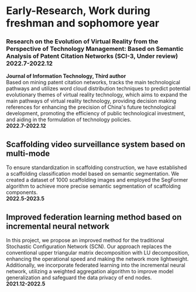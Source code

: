 # Early-Research, Work during freshman and sophomore year

### Research on the Evolution of Virtual Reality from the Perspective of Technology Management: Based on Semantic Analysis of Patent Citation Networks (SCI-3, Under review) 2022.7-2022.12
**Journal of Information Technology, Third author**<br />
Based on mining patent citation networks, tracks the main technological pathways and utilizes word cloud distribution techniques to predict potential evolutionary themes of virtual reality technology, which aims to expand the main pathways of virtual reality technology, providing decision making references for enhancing the precision of China's future technological development, promoting the efficiency of public technological investment, and aiding in the formulation of technology policies.<br />
**2022.7-2022.12** <br />

## Scaffolding video surveillance system based on multi-mode
To ensure standardization in scaffolding construction, we have established a scaffolding classification model based on semantic segmentation. We created a dataset of 1000 scaffolding images and employed the SegFormer algorithm to achieve more precise semantic segmentation of scaffolding components.<br />
**2022.5-2023.5**<br />

## Improved federation learning method based on incremental neural network   
In this project, we propose an improved method for the traditional Stochastic Configuration Network (SCN). Our approach replaces the conventional upper triangular matrix decomposition with LU decomposition, enhancing the operational speed and making the network more lightweight. Additionally, we incorporate federated learning into the incremental neural network, utilizing a weighted aggregation algorithm to improve model generalization and safeguard the data privacy of end nodes.<br />
**2021.12-2022.5**<br />
